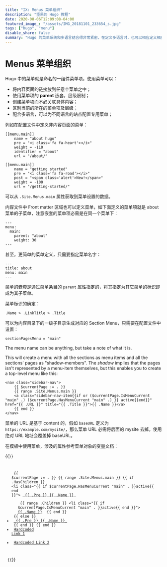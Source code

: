 ```yaml
---
title: "IX: Menus 菜单组织"
description: "坚果的 Hugo 教程"
date: 2020-08-06T12:09:08-04:00
featured_image_: "/assets/IMG_20181101_233654_s.jpg"
tags: ["hugo", "menu"]
disable_share: false
summary: "Hugo 的菜单系统和多语言结合得非常紧密，在定义多语言时，也可以相应定义相应的菜单。也就是说，一个 Hugo 项目可以有多个不同语言的，每种语言都可以使用专用菜单。<!--more-->"
---
```


# Menus 菜单组织

Hugo 中的菜单就是命名的一组件菜单项，使用菜单可以：

- 将内容页面的链接放到任意个菜单之中；
- 使用菜单项的 **parent** 嵌套，层级限制；
- 创建菜单项而不必关联具体内容；
- 区别当前的所在的菜单项及层级；
- 配合多语言，可以为不同语言的站点配置专用菜单；


列如在配置文件中定义非内容页面的菜单：

    [[menu.main]]
        name = "about hugo"
        pre = "<i class='fa fa-heart'></i>"
        weight = -110
        identifier = "about"
        url = "/about/"

    [[menu.main]]
        name = "getting started"
        pre = "<i class='fa fa-road'></i>"
        post = "<span class='alert'>New!</span>"
        weight = -100
        url = "/getting-started/"

可以从 `.Site.Menus.main` 属性获取到菜单设置的数据。


内容文件中 Front matter 区域也可以定义菜单，如下面定义的菜单项就是 about 菜单的子菜单，注意嵌套的菜单项必需是在同一个菜单下：

    ---
    menu:
      main:
        parent: "about"
        weight: 30
    ---

甚至，更简单的菜单定义，只需要指定菜单名字：

    ---
    title: about
    menu: main
    ---

菜单的嵌套是通过菜单条目的 `parent` 属性指定的，将其指定为其它菜单的标识即成为其子菜单。

菜单标识的确定：

    .Name > .LinkTitle > .Title

可以为内容目录下的一级子目录生成对应的 Section Menu，只需要在配置文件中设置：

    sectionPagesMenu = "main"

The menu name can be anything, but take a note of what it is.

This will create a menu with all the sections as menu items and all the sections' pages as "shadow-members". The _shadow_ implies that the pages isn't represented by a menu-item themselves, but this enables you to create a top-level menu like this:

    <nav class="sidebar-nav">
        {{ $currentPage := . }}
        {{ range .Site.Menus.main }}
        <a class="sidebar-nav-item{{if or ($currentPage.IsMenuCurrent "main" .) ($currentPage.HasMenuCurrent "main" .) }} active{{end}}" href="{{ .URL }}" title="{{ .Title }}">{{ .Name }}</a>
        {{ end }}
    </nav>

菜单的 URL 是基于 content 的，假如 `baseURL` 定义为 `https://example.com/mysite/`，那么菜单 URL 必需将后面的 mysite 去掉。使用绝对 URL 地址会覆盖掉 baseURL。


在模板中使用菜单，涉及的属性参考菜单对象的变量文档：

{{<code file="partials/navigation.html">}}
    <aside>
        <ul>
            {{ $currentPage := . }}
            {{ range .Site.Menus.main }}
                {{ if .HasChildren }}
                    <li class="{{ if $currentPage.HasMenuCurrent "main" . }}active{{ end }}">
                        <a href="#"> {{ .Pre }} <span>{{ .Name }}</span> </a>
                    </li>
                    <ul class="sub-menu">
                        {{ range .Children }}
                            <li class="{{ if $currentPage.IsMenuCurrent "main" . }}active{{ end }}">
                                <a href="{{ .URL }}">{{ .Name }}</a>
                            </li>
                        {{ end }}
                    </ul>
                {{ else }}
                    <li>
                        <a href="{{ .URL }}"> {{ .Pre }} <span>{{ .Name }}</span> </a>
                    </li>
                {{ end }}
            {{ end }}
            <li>
                <a href="#" target="_blank">Hardcoded Link 1</a>
            </li>
            <li>
                <a href="#" target="_blank">Hardcoded Link 2</a>
            </li>
        </ul>
    </aside>
{{</code>}}

